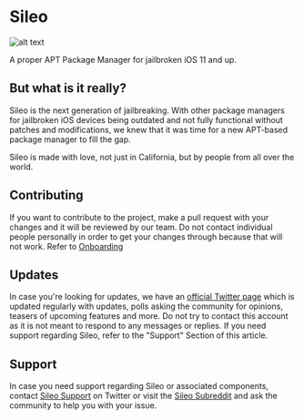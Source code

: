 # Sileo
![alt text](https://travis-ci.com/M4cs/SileoApp.svg?token=p6px51XnVtZqgGKqga2s&branch=master)

A proper APT Package Manager for jailbroken iOS 11 and up.

## But what is it really?

Sileo is the next generation of jailbreaking. With other package managers for jailbroken iOS devices being outdated and not fully functional without patches and modifications, we knew that it was time for a new APT-based package manager to fill the gap.

Sileo is made with love, not just in California, but by people from all over the world.

## Contributing

If you want to contribute to the project, make a pull request with your changes and it will be reviewed by our team. Do not contact individual people personally in order to get your changes through because that will not work. Refer to [Onboarding](https://github.com/coolstar/SileoApp/blob/master/Onboarding.md)

## Updates

In case you're looking for updates, we have an [official Twitter page](https://www.twitter.com/getsileo) which is updated regularly with updates, polls asking the community for opinions, teasers of upcoming features and more. Do not try to contact this account as it is not meant to respond to any messages or replies. If you need support regarding Sileo, refer to the "Support" Section of this article.

## Support

In case you need support regarding Sileo or associated components, contact [Sileo Support](https://www.twitter.com/SileoSupport) on Twitter or visit the [Sileo Subreddit](https://www.reddit.com/r/Sileo) and ask the community to help you with your issue.
